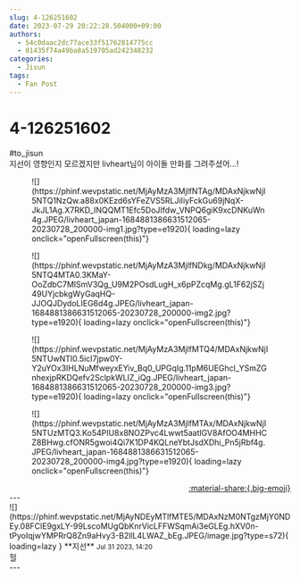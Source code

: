 ```yaml
---
slug: 4-126251602
date: 2023-07-29 20:22:28.504000+09:00
authors:
  - 54c0daac2dc77ace33f51762814775cc
  - 01435f74a49ba8a519705ad242348232
categories:
  - Jisun
tags:
  - Fan Post
---
```


# 4-126251602

<div class="post-container" markdown="1">
<div class="content-container md-sidebar__scrollwrap" markdown="1">

\#to_jisun<br>지선이 영향인지 모르겠지만 livheart님이 아이돌 만화를 그려주셨어...!
<figure markdown="1">
![](https://phinf.wevpstatic.net/MjAyMzA3MjlfNTAg/MDAxNjkwNjI5NTQ1NzQw.a88x0KEzd6sYFeZVS5RLJiIiyFckGu69jNqX-JkJL1Ag.X7RKD_INQQMT1Efc5DoJIfdw_VNPQ6giK9xcDNKuWn4g.JPEG/livheart_japan-1684881386631512065-20230728_200000-img1.jpg?type=e1920){ loading=lazy onclick="openFullscreen(this)"}
</figure>

<figure markdown="1">
![](https://phinf.wevpstatic.net/MjAyMzA3MjlfNDkg/MDAxNjkwNjI5NTQ4MTA0.3KMaY-OoZdbC7MlSmV3Qg_U9M2POsdLugH_x6pPZcqMg.gL1F62jSZj49UYjcbkgWyGaqHQ-JJOQJDydoLIEG6d4g.JPEG/livheart_japan-1684881386631512065-20230728_200000-img2.jpg?type=e1920){ loading=lazy onclick="openFullscreen(this)"}
</figure>

<figure markdown="1">
![](https://phinf.wevpstatic.net/MjAyMzA3MjlfMTQ4/MDAxNjkwNjI5NTUwNTI0.5icI7jpw0Y-Y2uYOx3IHLNuMfweyxEYiv_Bq0_UPGqIg.11pM6UEGhcl_YSmZGnhexjpRKDQefv2SclpkWLIZ_iQg.JPEG/livheart_japan-1684881386631512065-20230728_200000-img3.jpg?type=e1920){ loading=lazy onclick="openFullscreen(this)"}
</figure>

<figure markdown="1">
![](https://phinf.wevpstatic.net/MjAyMzA3MjlfMTAx/MDAxNjkwNjI5NTUzMTQ3.Ko54PIU8x8NOZPvc4Lwwt5aatlGV8AfOO4MHHCZ8BHwg.cfONR5gwoi4Qi7K1DP4KQLneYbtJsdXDhi_Pn5jRbf4g.JPEG/livheart_japan-1684881386631512065-20230728_200000-img4.jpg?type=e1920){ loading=lazy onclick="openFullscreen(this)"}
</figure>
 

</div>
</div>

<div style="text-align: right;" markdown="1">
<a href="https://weverse.io/fromis9/fanpost/4-126251602" style="text-align: right;">:material-share:{.big-emoji}</a>
</div>
---

<div class="comments-container md-sidebar__scrollwrap" markdown="1">
<div class="comment" markdown="1">
<div class='id-container' markdown="1">
![](https://phinf.wevpstatic.net/MjAyNDEyMTlfMTE5/MDAxNzM0NTgzMjY0NDEy.08FClE9gxLY-99LscoMUgQbKnrVicLFFWSqmAi3eGLEg.hXV0n-tPyoIqjwYMPRrQ8Zn9aHvy3-B2llL4LWAZ_bEg.JPEG/image.jpg?type=s72){ loading=lazy }
**<span class="artist">지선</span>** <small>Jul 31 2023, 14:20</small><br>
</div>
<div class='comment-body' markdown="1">
헐
</div>
</div>
</div>
---
